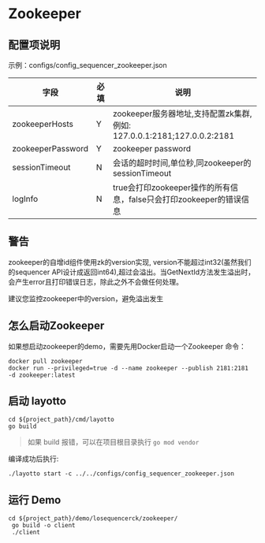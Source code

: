 # Zookeeper

## 配置项说明

示例：configs/config_sequencer_zookeeper.json

| 字段 | 必填 | 说明 |
| --- | --- | --- |
| zookeeperHosts | Y | zookeeper服务器地址,支持配置zk集群, 例如: 127.0.0.1:2181;127.0.0.2:2181 |
| zookeeperPassword | Y | zookeeper password|
| sessionTimeout | N | 会话的超时时间,单位秒,同zookeeper的sessionTimeout|
|logInfo|N|true会打印zookeeper操作的所有信息，false只会打印zookeeper的错误信息|

## 警告
zookeeper的自增id组件使用zk的version实现, version不能超过int32(虽然我们的sequencer API设计成返回int64),超过会溢出。当GetNextId方法发生溢出时，会产生error且打印错误日志，除此之外不会做任何处理。

建议您监控zookeeper中的version，避免溢出发生

## 怎么启动Zookeeper

如果想启动zookeeper的demo，需要先用Docker启动一个Zookeeper 命令：

```shell
docker pull zookeeper
docker run --privileged=true -d --name zookeeper --publish 2181:2181  -d zookeeper:latest
```

## 启动 layotto

````shell
cd ${project_path}/cmd/layotto
go build
````

> 如果 build 报错，可以在项目根目录执行 `go mod vendor`

编译成功后执行:

````shell
./layotto start -c ../../configs/config_sequencer_zookeeper.json
````

## 运行 Demo

````shell
cd ${project_path}/demo/losequencerck/zookeeper/
 go build -o client
 ./client
````
